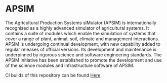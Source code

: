 
# APSIM

The Agricultural Production Systems sIMulator (APSIM) is internationally recognised as a highly advanced simulator of agricultural systems. It contains a suite of modules which enable the simulation of systems that cover a range of plant, animal, soil, climate and management interactions. APSIM is undergoing continual development, with new capability added to regular releases of official versions. Its development and maintenance is underpinned by rigorous science and software engineering standards. The APSIM Initiative has been established to promote the development and use of the science modules and infrastructure software of APSIM.

CI builds of this repository can be found [Here](https://apsimdev.apsim.info/APSIM.Builds.Portal/Bob.aspx). 
